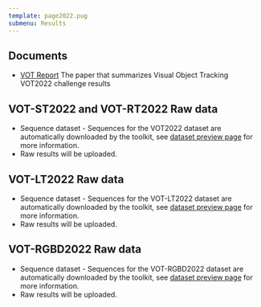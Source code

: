 ```yaml
---
template: page2022.pug
submenu: Results
---
```


## Documents

-   [VOT Report](http://prints.vicos.si/publications/416) The paper that summarizes Visual Object Tracking VOT2022 challenge results

## VOT-ST2022 and VOT-RT2022 Raw data

-   Sequence dataset - Sequences for the VOT2022 dataset are automatically downloaded by the toolkit, see [dataset preview page](/vot2022/dataset.html) for more information.
-   Raw results will be uploaded.

## VOT-LT2022 Raw data

-   Sequence dataset - Sequences for the VOT-LT2022 dataset are automatically downloaded by the toolkit, see [dataset preview page](/vot2022/dataset.html) for more information.
-   Raw results will be uploaded.

## VOT-RGBD2022 Raw data

-   Sequence dataset - Sequences for the VOT-RGBD2022 dataset are automatically downloaded by the toolkit, see [dataset preview page](/vot2022/dataset.html) for more information.
-   Raw results will be uploaded.

